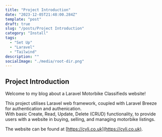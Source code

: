 ```yaml
---
title: "Project Introduction"
date: "2023-12-05T21:48:00.284Z"
template: "post"
draft: true
slug: "/posts/Project Introduction"
category: "Install"
tags:
  - "Set Up"
  - "Laravel"
  - "Tailwind"
description: ""
socialImage: "./media/root-dir.png"
---
```


## Project Introduction

Welcome to my blog about a Laravel Motorbike Classifieds website! 

This project utilises Laravel web framework, coupled with Laravel Breeze for authentication and authenication.  
With basic Create, Read, Update, Delete (CRUD) functionality, to provide users with a website in buying, selling, and managing motorbike listings.

The website can be found at [https://cyli.co.uk](https://cyli.co.uk). 
